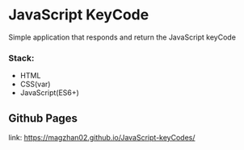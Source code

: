# JavaScript KeyCode
Simple application that responds and return the JavaScript keyCode

### Stack:
* HTML
* CSS(var)
* JavaScript(ES6+)

## Github Pages
link: https://magzhan02.github.io/JavaScript-keyCodes/
